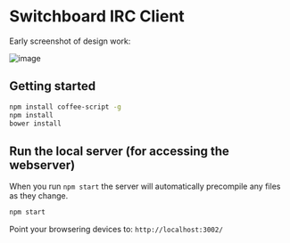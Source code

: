 # Switchboard IRC Client

Early screenshot of design work:

![image](https://cloud.githubusercontent.com/assets/1118006/2670564/69d5a5b4-c0cf-11e3-989b-0c8b296dae90.png)


## Getting started

```bash
npm install coffee-script -g
npm install
bower install
```

## Run the local server (for accessing the webserver)

When you run `npm start` the server will automatically precompile any files as they change.

```bash
npm start
```

Point your browsering devices to: `http://localhost:3002/`
